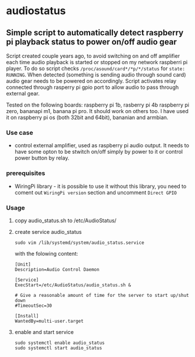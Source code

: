 # audiostatus
## Simple script to automatically detect raspberry pi playback status to power on/off audio gear

Script created couple years ago, to avoid switching on and off amplifier each time audio playback is started or stopped on my network raspberri pi player. To do so script  checks `/proc/asound/card*/*p/*/status` for `state: RUNNING`. When detected (something is sending audio through sound card) audio gear needs to be powered on accordingly. Script activates relay connected through rasperry pi gpio port to allow audio to pass through external gear. 

Tested on the following boards: raspberry pi 1b, rasberry pi 4b raspberry pi zero, bananapi m1, banana pi pro. It should work on others too. I have used it on raspberry pi os (both 32bit and 64bit), bananian and armbian.

### Use case

* control external amplifier, used as raspberry pi audio output. It needs to have some opton to be stwitch on/off simply by power to it or control power button by relay.

### prerequisites 

* WiringPi library - it is possible to use it without this library, you need to coment out `WiringPi version`  section and uncomment `Direct GPIO`

### Usage

1. copy audio_status.sh to  /etc/AudioStatus/
2. create service audio_status

    ```
    sudo vim /lib/systemd/system/audio_status.service
    ```
    
   with the folowing content:
   
    ```
    [Unit]
    Description=Audio Control Daemon

    [Service]
    ExecStart=/etc/AudioStatus/audio_status.sh &

    # Give a reasonable amount of time for the server to start up/shut down
    #TimeoutSec=30

    [Install]
    WantedBy=multi-user.target
    ```
    
  3. enable and start service

      ```
      sudo systemctl enable audio_status
      sudo systemctl start audio_status
      ```

    

